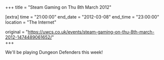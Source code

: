 +++
title = "Steam Gaming on Thu 8th March 2012"

[extra]
time = "21:00:00"
end_date = "2012-03-08"
end_time = "23:00:00"
location = "The Internet"

original = "https://uwcs.co.uk/events/steam-gaming-on-thu-8th-march-2012-1474489061652/"    
+++

We'll be playing Dungeon Defenders this week\!

